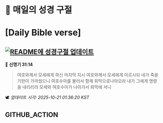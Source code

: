 # 🙏 매일의 성경 구절
# [Daily Bible verse]
## [![README에 성경구절 업데이트](https://github.com/DONGSUKA/first_test/actions/workflows/update-readme-bible.yml/badge.svg)](https://github.com/DONGSUKA/first_test/actions/workflows/update-readme-bible.yml)
<!-- START_BIBLE_VERSE -->
📖 **신명기 31:14**
> 여호와께서 모세에게 하신 마지막 지시 여호와께서 모세에게 이르시되 네가 죽을 기한이 가까웠으니 여호수아를 불러서 함께 회막으로나아오라 내가 그에게 명령을 내리리라 모세와 여호수아가 나아가서 회막에 서니

🕊️ _업데이트 시각: 2025-10-21 01:36:20 KST_
  <!-- END_BIBLE_VERSE -->
## GITHUB_ACTION
